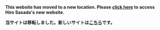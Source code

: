 **This website has moved to a new location. Please [click here](https://sites.google.com/view/hirosasada) to access Hiro Sasada's new website.**  

**当サイトは移転しました。新しいサイトは[こちら](https://sites.google.com/view/hirosasada-jp)です。**　　  
